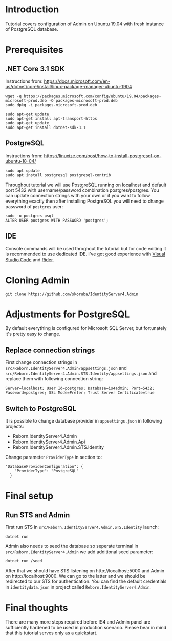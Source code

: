 # Introduction

Tutorial covers configuration of Admin on Ubuntu 19.04 with fresh instance of PostgreSQL database.

# Prerequisites

## .NET Core 3.1 SDK

Instructions from: https://docs.microsoft.com/en-us/dotnet/core/install/linux-package-manager-ubuntu-1904

```
wget -q https://packages.microsoft.com/config/ubuntu/19.04/packages-microsoft-prod.deb -O packages-microsoft-prod.deb
sudo dpkg -i packages-microsoft-prod.deb

sudo apt-get update
sudo apt-get install apt-transport-https
sudo apt-get update
sudo apt-get install dotnet-sdk-3.1
```

## PostgreSQL

Instructions from: https://linuxize.com/post/how-to-install-postgresql-on-ubuntu-18-04/

```
sudo apt update
sudo apt install postgresql postgresql-contrib
```

Throughout tutorial we will use PostgreSQL running on localhost and default port 5432 with username/password combination postgres/postgres. You can update connection strings with your own or if you want to follow everything exactly then after installing PostgreSQL you will need to change password of `postgres` user:

```
sudo -u postgres psql
ALTER USER postgres WITH PASSWORD 'postgres';
```

## IDE

Console commands will be used throghout the tutorial but for code editing it is recommended to use dedicated IDE. I've got good experience with [Visual Studio Code](https://code.visualstudio.com/) and [Rider](https://www.jetbrains.com/rider/).

# Cloning Admin

```
git clone https://github.com/skoruba/IdentityServer4.Admin
```

# Adjustments for PostgreSQL

By default everything is configured for Microsoft SQL Server, but fortunately it's pretty easy to change.

## Replace connection strings
First change connection strings in `src/Reborn.IdentityServer4.Admin/appsettings.json` and  `src/Reborn.IdentityServer4.Admin.STS.Identity/appsettings.json` and replace them with following connection string:

```
Server=localhost; User Id=postgres; Database=is4admin; Port=5432; Password=postgres; SSL Mode=Prefer; Trust Server Certificate=true
```

## Switch to PostgreSQL

It is possible to change database provider in `appsettings.json` in following projects:
 - Reborn.IdentityServer4.Admin
 - Reborn.IdentityServer4.Admin.Api
 - Reborn.IdentityServer4.Admin.STS.Identity
 
Change parameter `ProviderType` in section to:
```
"DatabaseProviderConfiguration": {
    "ProviderType": "PostgreSQL"
  }
```

# Final setup 

## Run STS and Admin

First run STS in `src/Reborn.IdentityServer4.Admin.STS.Identity` launch:

```
dotnet run
```

Admin also needs to seed the database so seperate terminal in `src/Reborn.IdentityServer4.Admin` we add additional seed parameter:

```
dotnet run /seed
```

After that we should have STS listening on http://localhost:5000 and Admin on http://localhost:9000.  We can go to the latter and we should be redirected to our STS for authentication. You can find the default credentials in `identitydata.json` in project called `Reborn.IdentityServer4.Admin`.

# Final thoughts

There are many more steps required before IS4 and Admin panel are sufficiently hardened to be used in production scenario. Please bear in mind that this tutorial serves only as a quickstart.
